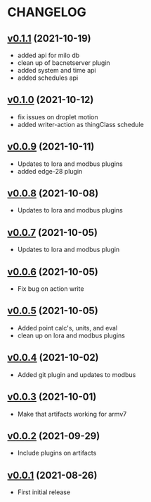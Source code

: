 # CHANGELOG
## [v0.1.1](https://github.com/NubeIO/flow-framework/tree/v0.1.1) (2021-10-19)
- added api for milo db
- clean up of bacnetserver plugin
- added system and time api
- added schedules api

## [v0.1.0](https://github.com/NubeIO/flow-framework/tree/v0.1.0) (2021-10-12)
- fix issues on droplet motion
- added writer-action as thingClass schedule

## [v0.0.9](https://github.com/NubeIO/flow-framework/tree/v0.0.9) (2021-10-11)
- Updates to lora and modbus plugins
- added edge-28 plugin

## [v0.0.8](https://github.com/NubeIO/flow-framework/tree/v0.0.8) (2021-10-08)
- Updates to lora and modbus plugins

## [v0.0.7](https://github.com/NubeIO/flow-framework/tree/v0.0.7) (2021-10-05)
- Updates to lora and modbus plugin

## [v0.0.6](https://github.com/NubeIO/flow-framework/tree/v0.0.6) (2021-10-05)
- Fix bug on action write

## [v0.0.5](https://github.com/NubeIO/flow-framework/tree/v0.0.5) (2021-10-05)
- Added point calc's, units, and eval
- clean up on lora and modbus plugins

## [v0.0.4](https://github.com/NubeIO/flow-framework/tree/v0.0.4) (2021-10-02)
- Added git plugin and updates to modbus

## [v0.0.3](https://github.com/NubeIO/flow-framework/tree/v0.0.3) (2021-10-01)
- Make that artifacts working for armv7

## [v0.0.2](https://github.com/NubeIO/flow-framework/tree/v0.0.2) (2021-09-29)
- Include plugins on artifacts

## [v0.0.1](https://github.com/NubeIO/flow-framework/tree/v0.0.1) (2021-08-26)
- First initial release

